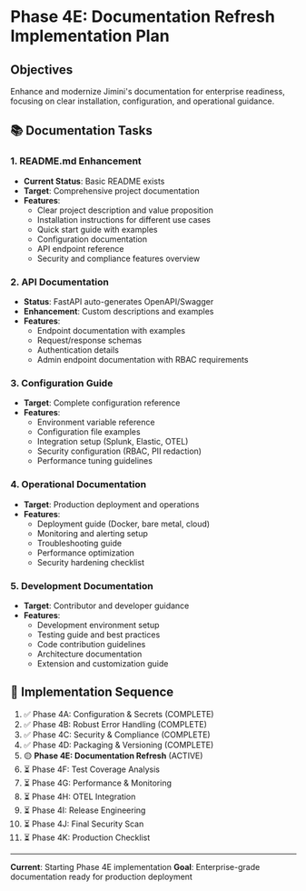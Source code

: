 # Phase 4E: Documentation Refresh Implementation Plan

## Objectives
Enhance and modernize Jimini's documentation for enterprise readiness, focusing on clear installation, configuration, and operational guidance.

## 📚 Documentation Tasks

### 1. README.md Enhancement
- **Current Status**: Basic README exists
- **Target**: Comprehensive project documentation
- **Features**:
  - Clear project description and value proposition
  - Installation instructions for different use cases
  - Quick start guide with examples
  - Configuration documentation
  - API endpoint reference
  - Security and compliance features overview

### 2. API Documentation
- **Status**: FastAPI auto-generates OpenAPI/Swagger
- **Enhancement**: Custom descriptions and examples
- **Features**:
  - Endpoint documentation with examples
  - Request/response schemas
  - Authentication details
  - Admin endpoint documentation with RBAC requirements

### 3. Configuration Guide
- **Target**: Complete configuration reference
- **Features**:
  - Environment variable reference
  - Configuration file examples
  - Integration setup (Splunk, Elastic, OTEL)
  - Security configuration (RBAC, PII redaction)
  - Performance tuning guidelines

### 4. Operational Documentation
- **Target**: Production deployment and operations
- **Features**:
  - Deployment guide (Docker, bare metal, cloud)
  - Monitoring and alerting setup
  - Troubleshooting guide
  - Performance optimization
  - Security hardening checklist

### 5. Development Documentation
- **Target**: Contributor and developer guidance  
- **Features**:
  - Development environment setup
  - Testing guide and best practices
  - Code contribution guidelines
  - Architecture documentation
  - Extension and customization guide

## 🚀 Implementation Sequence
1. ✅ Phase 4A: Configuration & Secrets (COMPLETE)
2. ✅ Phase 4B: Robust Error Handling (COMPLETE)  
3. ✅ Phase 4C: Security & Compliance (COMPLETE)
4. ✅ Phase 4D: Packaging & Versioning (COMPLETE)
5. 🟡 **Phase 4E: Documentation Refresh** (ACTIVE)
6. ⏳ Phase 4F: Test Coverage Analysis
7. ⏳ Phase 4G: Performance & Monitoring
8. ⏳ Phase 4H: OTEL Integration 
9. ⏳ Phase 4I: Release Engineering
10. ⏳ Phase 4J: Final Security Scan
11. ⏳ Phase 4K: Production Checklist

---

**Current**: Starting Phase 4E implementation
**Goal**: Enterprise-grade documentation ready for production deployment